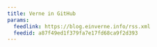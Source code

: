 ```yaml
---
title: Verne in GitHub
params:
  feedlink: https://blog.einverne.info/rss.xml
  feedid: a87f49ed1f379fa7e17fd68ca9f2d393
---
```

